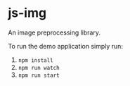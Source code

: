 # js-img

An image preprocessing library.

To run the demo application simply run:

1. `npm install`
2. `npm run watch`
3. `npm run start`